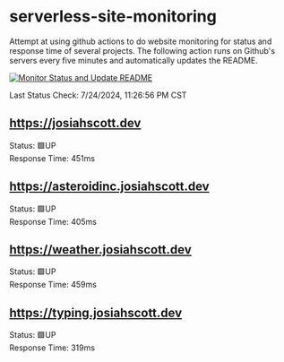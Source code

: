 # serverless-site-monitoring
Attempt at using github actions to do website monitoring for status and response time of several projects. The following action runs on Github's servers every five minutes and automatically updates the README.  

[![Monitor Status and Update README](https://github.com/JosiahSco/serverless-site-monitoring/actions/workflows/monitor.yaml/badge.svg)](https://github.com/JosiahSco/serverless-site-monitoring/actions/workflows/monitor.yaml)

Last Status Check: 7/24/2024, 11:26:56 PM CST

## https://josiahscott.dev
Status: 🟩UP  
Response Time: 451ms

## https://asteroidinc.josiahscott.dev
Status: 🟩UP  
Response Time: 405ms

## https://weather.josiahscott.dev
Status: 🟩UP  
Response Time: 459ms

## https://typing.josiahscott.dev
Status: 🟩UP  
Response Time: 319ms

